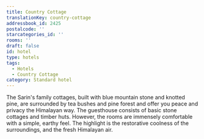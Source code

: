 ```yaml
---
title: Country Cottage
translationKey: country-cottage
addressbook_id: 2425
postalcode: ''
starcategories_id: ''
rooms: ''
draft: false
id: hotel
type: hotels
tags:
  - Hotels
  - Country Cottage
category: Standard hotel
---
```

The Sarin's family cottages, built with blue mountain stone and knotted pine, are surrounded by tea bushes and pine forest and offer you peace and privacy the Himalayan way. The guesthouse consists of basic stone cottages and timber huts. However, the rooms are immensely comfortable with a simple, earthy feel.     The highlight is the restorative coolness of the surroundings, and the fresh Himalayan air.